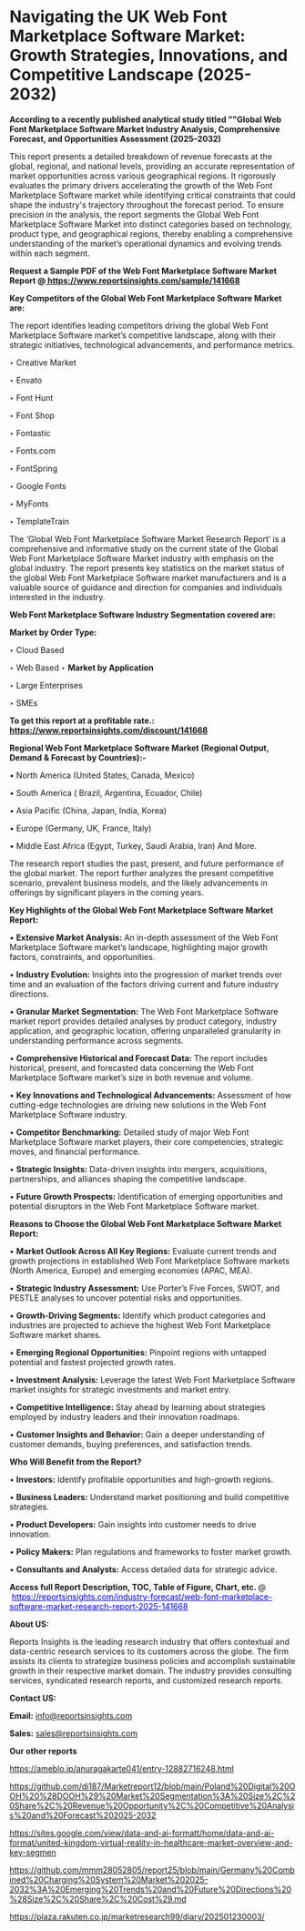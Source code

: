 # Navigating the UK Web Font Marketplace Software Market: Growth Strategies, Innovations, and Competitive Landscape (2025-2032)

<strong>According to a recently published analytical study titled ""Global Web Font Marketplace Software Market Industry Analysis, Comprehensive Forecast, and Opportunities Assessment (2025–2032)</strong>

This report presents a detailed breakdown of revenue forecasts at the global, regional, and national levels, providing an accurate representation of market opportunities across various geographical regions. It rigorously evaluates the primary drivers accelerating the growth of the Web Font Marketplace Software market while identifying critical constraints that could shape the industry's trajectory throughout the forecast period. To ensure precision in the analysis, the report segments the Global Web Font Marketplace Software Market into distinct categories based on technology, product type, and geographical regions, thereby enabling a comprehensive understanding of the market’s operational dynamics and evolving trends within each segment.

<strong>Request a Sample PDF of the Web Font Marketplace Software Market Report </strong><strong>@<a href=https://www.reportsinsights.com/sample/141668 style=color:#0000ff;> https://www.reportsinsights.com/sample/141668</a></strong></font>

<strong>Key Competitors of the Global Web Font Marketplace Software Market are:</strong>

The report identifies leading competitors driving the global Web Font Marketplace Software market’s competitive landscape, along with their strategic initiatives, technological advancements, and performance metrics.

‣ Creative Market

‣ Envato

‣ Font Hunt

‣ Font Shop

‣ Fontastic

‣ Fonts.com

‣ FontSpring

‣ Google Fonts

‣ MyFonts

‣ TemplateTrain

The ‘Global Web Font Marketplace Software Market Research Report’ is a comprehensive and informative study on the current state of the Global Web Font Marketplace Software Market industry with emphasis on the global industry. The report presents key statistics on the market status of the global Web Font Marketplace Software market manufacturers and is a valuable source of guidance and direction for companies and individuals interested in the industry.

<strong>Web Font Marketplace Software Industry Segmentation covered are:</strong>

<strong>Market by Order Type: </strong>

‣ Cloud Based

‣ Web Based
‣ 
<strong>Market by Application</strong> 

‣ Large Enterprises

‣ SMEs

<strong>To get this report at a profitable rate.: <a href=https://www.reportsinsights.com/discount/141668 style=color:#0000ff;>https://www.reportsinsights.com/discount/141668</a></strong></font>

<strong>Regional Web Font Marketplace Software Market (Regional Output, Demand &amp; Forecast by Countries):-</strong>

• North America (United States, Canada, Mexico)

• South America ( Brazil, Argentina, Ecuador, Chile)

• Asia Pacific (China, Japan, India, Korea)

• Europe (Germany, UK, France, Italy)

• Middle East Africa (Egypt, Turkey, Saudi Arabia, Iran) And More.

The research report studies the past, present, and future performance of the global market. The report further analyzes the present competitive scenario, prevalent business models, and the likely advancements in offerings by significant players in the coming years.

<strong>Key Highlights of the Global Web Font Marketplace Software Market Report:</strong>

• <strong>Extensive Market Analysis:</strong> An in-depth assessment of the Web Font Marketplace Software market’s landscape, highlighting major growth factors, constraints, and opportunities.

• <strong>Industry Evolution:</strong> Insights into the progression of market trends over time and an evaluation of the factors driving current and future industry directions.

• <strong>Granular Market Segmentation:</strong> The Web Font Marketplace Software market report provides detailed analyses by product category, industry application, and geographic location, offering unparalleled granularity in understanding performance across segments.

• <strong>Comprehensive Historical and Forecast Data:</strong> The report includes historical, present, and forecasted data concerning the Web Font Marketplace Software market’s size in both revenue and volume.

• <strong>Key Innovations and Technological Advancements:</strong> Assessment of how cutting-edge technologies are driving new solutions in the Web Font Marketplace Software industry.

• <strong>Competitor Benchmarking:</strong> Detailed study of major Web Font Marketplace Software market players, their core competencies, strategic moves, and financial performance.

• <strong>Strategic Insights:</strong> Data-driven insights into mergers, acquisitions, partnerships, and alliances shaping the competitive landscape.

• <strong>Future Growth Prospects:</strong> Identification of emerging opportunities and potential disruptors in the Web Font Marketplace Software market.

<strong>Reasons to Choose the Global Web Font Marketplace Software Market Report:</strong>

• <strong>Market Outlook Across All Key Regions:</strong> Evaluate current trends and growth projections in established Web Font Marketplace Software markets (North America, Europe) and emerging economies (APAC, MEA).

• <strong>Strategic Industry Assessment:</strong> Use Porter’s Five Forces, SWOT, and PESTLE analyses to uncover potential risks and opportunities.

• <strong>Growth-Driving Segments:</strong> Identify which product categories and industries are projected to achieve the highest Web Font Marketplace Software market shares.

• <strong>Emerging Regional Opportunities:</strong> Pinpoint regions with untapped potential and fastest projected growth rates.

• <strong>Investment Analysis:</strong> Leverage the latest Web Font Marketplace Software market insights for strategic investments and market entry.

• <strong>Competitive Intelligence:</strong> Stay ahead by learning about strategies employed by industry leaders and their innovation roadmaps.

• <strong>Customer Insights and Behavior:</strong> Gain a deeper understanding of customer demands, buying preferences, and satisfaction trends.

<strong>Who Will Benefit from the Report?</strong>

• <strong>Investors:</strong> Identify profitable opportunities and high-growth regions.

• <strong>Business Leaders:</strong> Understand market positioning and build competitive strategies.

• <strong>Product Developers:</strong> Gain insights into customer needs to drive innovation.

• <strong>Policy Makers:</strong> Plan regulations and frameworks to foster market growth.

• <strong>Consultants and Analysts:</strong> Access detailed data for strategic advice.
</ul>
<strong>Access full Report Description, TOC, Table of Figure, Chart, etc. </strong>@  <a href=https://reportsinsights.com/industry-forecast/web-font-marketplace-software-market-research-report-2025-141668 style=color:#0000ff;>https://reportsinsights.com/industry-forecast/web-font-marketplace-software-market-research-report-2025-141668</a></font>

<strong><strong>About US</strong>:</strong>

Reports Insights is the leading research industry that offers contextual and data-centric research services to its customers across the globe. The firm assists its clients to strategize business policies and accomplish sustainable growth in their respective market domain. The industry provides consulting services, syndicated research reports, and customized research reports.

<strong>Contact US:</strong>

<p class=""""><b>Email:</b> <a href=mailto:info@reportsinsights.com>info@reportsinsights.com</a></p>
<p class=""""><b>Sales:</b> <a href=mailto:sales@reportsinsights.com>sales@reportsinsights.com</a></p>

<strong>Our other reports</strong>

<a href=https://ameblo.jp/anuragakarte041/entry-12882716248.html>https://ameblo.jp/anuragakarte041/entry-12882716248.html</a>

<a href=https://github.com/di187/Marketreport12/blob/main/Poland%20Digital%20OOH%20%28DOOH%29%20Market%20Segmentation%3A%20Size%2C%20Share%2C%20Revenue%20Opportunity%2C%20Competitive%20Analysis%20and%20Forecast%202025-2032>https://github.com/di187/Marketreport12/blob/main/Poland%20Digital%20OOH%20%28DOOH%29%20Market%20Segmentation%3A%20Size%2C%20Share%2C%20Revenue%20Opportunity%2C%20Competitive%20Analysis%20and%20Forecast%202025-2032</a>

<a href=https://sites.google.com/view/data-and-ai-formatt/home/data-and-ai-format/united-kingdom-virtual-reality-in-healthcare-market-overview-and-key-segmen>https://sites.google.com/view/data-and-ai-formatt/home/data-and-ai-format/united-kingdom-virtual-reality-in-healthcare-market-overview-and-key-segmen</a>

<a href=https://github.com/mmm28052805/report25/blob/main/Germany%20Combined%20Charging%20System%20Market%202025-2032%3A%20Emerging%20Trends%20and%20Future%20Directions%20%28Size%2C%20Share%2C%20Cost%29.md>https://github.com/mmm28052805/report25/blob/main/Germany%20Combined%20Charging%20System%20Market%202025-2032%3A%20Emerging%20Trends%20and%20Future%20Directions%20%28Size%2C%20Share%2C%20Cost%29.md</a>

<a href=https://plaza.rakuten.co.jp/marketresearch99/diary/202501230003/>https://plaza.rakuten.co.jp/marketresearch99/diary/202501230003/</a>

